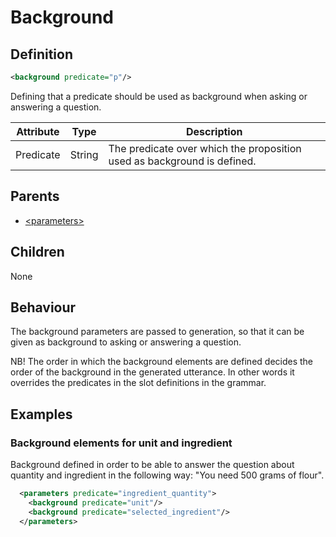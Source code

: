 # Background
## Definition
```xml
<background predicate="p"/>
```

Defining that a predicate should be used as background when asking or answering a question.

Attribute | Type | Description |
--- | --- | --- |
Predicate| String | The predicate over which the proposition used as background is defined.|

## Parents
- [<parameters\>](/dialog-domain-description-definition/domain/elements/parameters)

## Children
None

## Behaviour
The background parameters are passed to generation, so that it can be given as background to asking or answering a question.

NB! The order in which the background elements are defined decides the order of the background in the generated utterance. In other words it overrides the predicates in the slot definitions in the grammar.

## Examples
### Background elements for unit and ingredient

Background defined in order to be able to answer the question about quantity and ingredient in the following way: "You need 500 grams of flour".

```xml
  <parameters predicate="ingredient_quantity">
    <background predicate="unit"/>
    <background predicate="selected_ingredient"/>
  </parameters>
```
